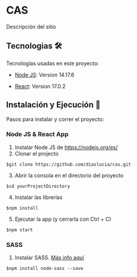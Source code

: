 # CAS

Descripción del sitio

## Tecnologias 🛠️

Tecnologías usadas en este proyecto:

- [Node JS](https://nodejs.org/es/): Version 14.17.6

- [React](https://es.reactjs.org/): Version 17.0.2

<!-- - [SASS](https://sass-lang.com/): Version  -->

## Instalación y Ejecución 🚀

Pasos para instalar y correr el proyecto:

### Node JS & React App

1. Instalar Node JS de https://nodejs.org/es/
2. Clonar el projecto
```
$git clone https://github.com/diaslucia/cas.git
```
3. Abrir la consola en el directorio del proyecto
```
$cd yourProjectDirectory
```
4. Instalar las librerías
```
$npm install
```
5. Ejecutar la app (y cerrarla con Ctrl + C)
```
$npm start
```

### SASS

1. Instalar SASS. [Más info aquí](https://create-react-app.dev/docs/adding-a-sass-stylesheet/)
```
$npm install node-sass --save
```
